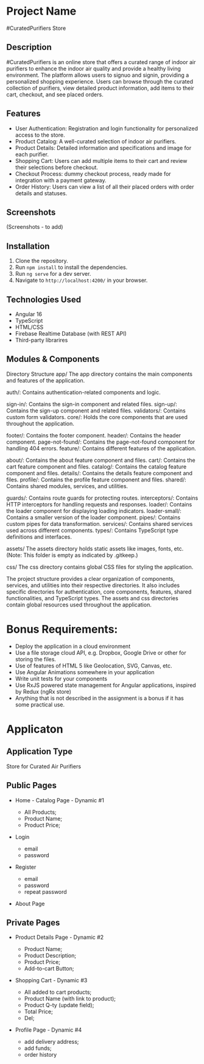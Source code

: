 # Project Name
#CuratedPurifiers Store

## Description

#CuratedPurifiers is an online store that offers a curated range of indoor air purifiers to enhance the indoor air quality and provide a healthy living environment. The platform allows users to signuo and signin, providing a personalized shopping experience. Users can browse through the curated collection of purifiers, view detailed product information, add items to their cart, checkout, and see placed orders.

## Features

- User Authentication: Registration and login functionality for personalized access to the store.
- Product Catalog: A well-curated selection of indoor air purifiers.
- Product Details: Detailed information and specifications and image for each purifier.
- Shopping Cart: Users can add multiple items to their cart and review their selections before checkout.
- Checkout Process: dummy checkout process, ready made for integration with a payment gateway.
- Order History: Users can view a list of all their placed orders with order details and statuses.

## Screenshots

(Screenshots - to add)

## Installation

1. Clone the repository.
2. Run `npm install` to install the dependencies.
3. Run `ng serve` for a dev server.
4. Navigate to `http://localhost:4200/` in your browser.

## Technologies Used
- Angular 16
- TypeScript
- HTML/CSS
- Firebase Realtime Database (with REST API)
- Third-party librarires

## Modules & Components 
Directory Structure
app/
The app directory contains the main components and features of the application.

auth/: Contains authentication-related components and logic.

sign-in/: Contains the sign-in component and related files.
sign-up/: Contains the sign-up component and related files.
validators/: Contains custom form validators.
core/: Holds the core components that are used throughout the application.

footer/: Contains the footer component.
header/: Contains the header component.
page-not-found/: Contains the page-not-found component for handling 404 errors.
feature/: Contains different features of the application.

about/: Contains the about feature component and files.
cart/: Contains the cart feature component and files.
catalog/: Contains the catalog feature component and files.
details/: Contains the details feature component and files.
profile/: Contains the profile feature component and files.
shared/: Contains shared modules, services, and utilities.

guards/: Contains route guards for protecting routes.
interceptors/: Contains HTTP interceptors for handling requests and responses.
loader/: Contains the loader component for displaying loading indicators.
loader-small/: Contains a smaller version of the loader component.
pipes/: Contains custom pipes for data transformation.
services/: Contains shared services used across different components.
types/: Contains TypeScript type definitions and interfaces.

assets/
The assets directory holds static assets like images, fonts, etc. (Note: This folder is empty as indicated by .gitkeep.)

css/
The css directory contains global CSS files for styling the application.

The project structure provides a clear organization of components, services, and utilities into their respective directories. It also includes specific directories for authentication, core components, features, shared functionalities, and TypeScript types. The assets and css directories contain global resources used throughout the application.

# Bonus Requirements:
* Deploy the application in a cloud environment
* Use a file storage cloud API, e.g. Dropbox, Google Drive or other for storing the files.
* Use of features of HTML 5 like Geolocation, SVG, Canvas, etc.
* Use Angular Animations somewhere in your application
* Write unit tests for your components
* Use RxJS powered state management for Angular applications, inspired by Redux (ngRx store)
* Anything that is not described in the assignment is a bonus if it has some practical use.

# Applicaton

## Application Type
Store for Curated Air Purifiers

## Public Pages
* Home - Catalog Page - Dynamic #1
    - All Products;
    - Product Name;
    - Product Price;

* Login
    - email
    - password
    
* Register
    - email
    - password
    - repeat password

* About Page

## Private Pages

* Product Details Page - Dynamic #2
    - Product Name;
    - Product Description;
    - Product Price;
    - Add-to-cart Button;

* Shopping Cart - Dynamic #3
    - All added to cart products;
    - Product Name (with link to product);
    - Product Q-ty (update field);
    - Total Price;
    - Del;

* Profile Page - Dynamic #4
    - add delivery address;
    - add funds;
    - order history

